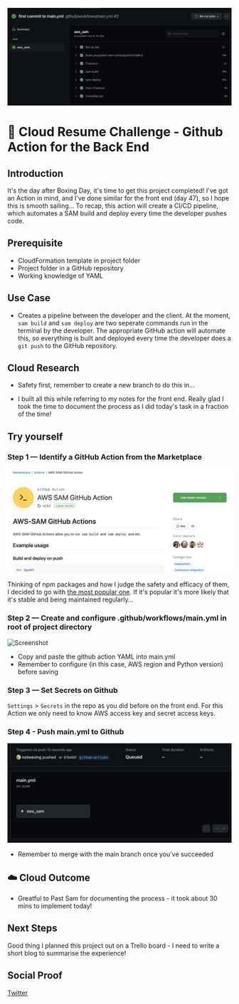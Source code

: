 ![what a difference a second time makes](/Journey/055/first-go.png)

# 🤖 Cloud Resume Challenge - Github Action for the Back End

## Introduction

It's the day after Boxing Day, it's time to get this project completed! I've got an Action in mind, and I've done similar for the front end (day 47), so I hope this is smooth sailing... To recap, this action will create a CI/CD pipeline, which automates a SAM build and deploy every time the developer pushes code.

## Prerequisite

- CloudFormation template in project folder
- Project folder in a GitHub repository
- Working knowledge of YAML

## Use Case

- Creates a pipeline between the developer and the client. At the moment, `sam build` and `sam deploy` are two seperate commands run in the terminal by the developer. The appropriate GitHub action will automate this, so everything is built and deployed every time the developer does a `git push` to the GitHub repository.

## Cloud Research

- Safety first, remember to create a new branch to do this in...

- I built all this while referring to my notes for the front end. Really glad I took the time to document the process as I did today's task in a fraction of the time!

## Try yourself

### Step 1 — Identify a GitHub Action from the Marketplace

![github action](/Journey/055/github-action.png)

Thinking of npm packages and how I judge the safety and efficacy of them, I decided to go with [the most popular one](https://github.com/marketplace/actions/aws-sam-github-action). If it's popular it's more likely that it's stable and being maintained regularly...

### Step 2 — Create and configure .github/workflows/main.yml in root of project directory

![Screenshot](https://via.placeholder.com/500x300)

- Copy and paste the github action YAML into main.yml
- Remember to configure (in this case, AWS region and Python version) before saving

### Step 3 — Set Secrets on Github

`Settings` > `Secrets` in the repo as you did before on the front end.
For this Action we only need to know AWS access key and secret access keys.

### Step 4 - Push main.yml to Github

![watch it live](/Journey/055/live-build.png)

- Remember to merge with the main branch once you've succeeded

## ☁️ Cloud Outcome

- Greatful to Past Sam for documenting the process - it took about 30 mins to implement today!

## Next Steps

Good thing I planned this project out on a Trello board - I need to write a short blog to summarise the experience!

## Social Proof

[Twitter](https://twitter.com/_notwaving/status/1343169830548086786?s=20)
